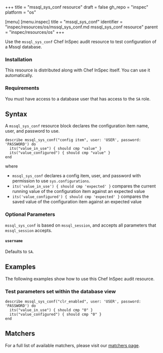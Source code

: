 +++
title = "mssql_sys_conf resource"
draft = false
gh_repo = "inspec"
platform = "os"

[menu]
  [menu.inspec]
    title = "mssql_sys_conf"
    identifier = "inspec/resources/os/mssql_sys_conf.md mssql_sys_conf resource"
    parent = "inspec/resources/os"
+++

Use the `mssql_sys_conf` Chef InSpec audit resource to test configuration of a Mssql database.

### Installation

This resource is distributed along with Chef InSpec itself. You can use it automatically.

### Requirements

You must have access to a database user that has access to the `SA` role.

## Syntax

A `mssql_sys_conf` resource block declares the configuration item name, user, and password to use.

    describe mssql_sys_conf("config item", user: 'USER', password: 'PASSWORD') do
      its("value_in_use") { should cmp "value" }
      its("value_configured") { should cmp "value" }
    end

where

- `mssql_sys_conf` declares a config item, user, and password with permission to use `sys.configurations`.
- `its('value_in_use') { should cmp 'expected' }` compares the current running value of the configuration item against an expected value
- `its('value_configured') { should cmp 'expected' }` compares the saved value of the configuration item against an expected value

### Optional Parameters

`mssql_sys_conf` is based on `mssql_session`, and accepts all parameters that `mssql_session` accepts.

#### `username`

Defaults to `SA`.

## Examples

The following examples show how to use this Chef InSpec audit resource.

### Test parameters set within the database view

    describe mssql_sys_conf("clr_enabled", user: 'USER', password: 'PASSWORD') do
      its("value_in_use") { should cmp "0" }
      its("value_configured") { should cmp "0" }
    end

## Matchers

For a full list of available matchers, please visit our [matchers page](/inspec/matchers/).
